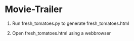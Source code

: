# Movie-Trailer

1. Run fresh_tomatoes.py to generate fresh_tomatoes.html

2. Open fresh_tomatoes.html using a webbrowser
